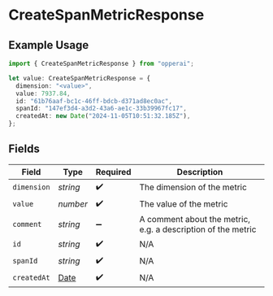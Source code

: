 # CreateSpanMetricResponse

## Example Usage

```typescript
import { CreateSpanMetricResponse } from "opperai";

let value: CreateSpanMetricResponse = {
  dimension: "<value>",
  value: 7937.84,
  id: "61b76aaf-bc1c-46ff-bdcb-d371ad8ec0ac",
  spanId: "147ef3d4-a3d2-43a6-ae1c-33b39967fc17",
  createdAt: new Date("2024-11-05T10:51:32.185Z"),
};
```

## Fields

| Field                                                                                         | Type                                                                                          | Required                                                                                      | Description                                                                                   |
| --------------------------------------------------------------------------------------------- | --------------------------------------------------------------------------------------------- | --------------------------------------------------------------------------------------------- | --------------------------------------------------------------------------------------------- |
| `dimension`                                                                                   | *string*                                                                                      | :heavy_check_mark:                                                                            | The dimension of the metric                                                                   |
| `value`                                                                                       | *number*                                                                                      | :heavy_check_mark:                                                                            | The value of the metric                                                                       |
| `comment`                                                                                     | *string*                                                                                      | :heavy_minus_sign:                                                                            | A comment about the metric, e.g. a description of the metric                                  |
| `id`                                                                                          | *string*                                                                                      | :heavy_check_mark:                                                                            | N/A                                                                                           |
| `spanId`                                                                                      | *string*                                                                                      | :heavy_check_mark:                                                                            | N/A                                                                                           |
| `createdAt`                                                                                   | [Date](https://developer.mozilla.org/en-US/docs/Web/JavaScript/Reference/Global_Objects/Date) | :heavy_check_mark:                                                                            | N/A                                                                                           |
